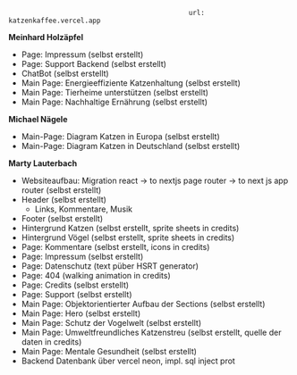 
                                                 url: katzenkaffee.vercel.app

**Meinhard Holzäpfel**

- Page: Impressum (selbst erstellt)
- Page: Support Backend (selbst erstellt)
- ChatBot (selbst erstellt)
- Main Page: Energieeffiziente Katzenhaltung (selbst erstellt)
- Main Page: Tierheime unterstützen (selbst erstellt)
- Main Page: Nachhaltige Ernährung (selbst erstellt)

**Michael Nägele**

- Main-Page: Diagram Katzen in Europa (selbst erstellt)
- Main-Page: Diagram Katzen in Deutschland (selbst erstellt)

**Marty Lauterbach**

- Websiteaufbau: Migration react -> to nextjs page router -> to next js app router (selbst erstellt)
- Header (selbst erstellt)
    - Links, Kommentare, Musik
- Footer (selbst erstellt)
- Hintergrund Katzen (selbst erstellt, sprite sheets in credits)
- Hintergrund Vögel (selbst erstellt, sprite sheets in credits)
- Page: Kommentare (selbst erstellt, icons in credits)
- Page: Impressum (selbst erstellt)
- Page: Datenschutz (text püber HSRT generator)
- Page: 404 (walking animation in credits)
- Page: Credits (selbst erstellt)
- Page: Support (selbst erstellt)
- Main Page: Objektorientierter Aufbau der Sections (selbst erstellt)
- Main Page: Hero (selbst erstellt)
- Main Page: Schutz der Vogelwelt (selbst erstellt)
- Main Page: Umweltfreundliches Katzenstreu (selbst erstellt, quelle der daten in credits)
- Main Page: Mentale Gesundheit (selbst erstellt)
- Backend Datenbank über vercel neon, impl. sql inject prot
